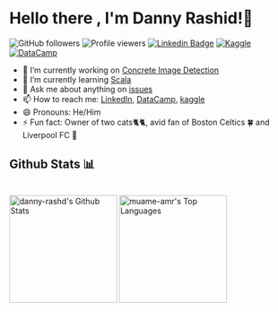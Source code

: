 # Hello there , I'm Danny Rashid!👋

![GitHub followers](https://img.shields.io/github/followers/danny-rashd?style=flat-square&label=Followers&color=blueviolet)
![Profile viewers](https://komarev.com/ghpvc/?username=danny-rashd&style=flat-square&color=green&label=Views)
[![Linkedin Badge](https://img.shields.io/badge/-dannyrashd-blue?style=flat-square&logo=Linkedin&logoColor=white&link=https://www.linkedin.com/in/dannyrashd/)](https://www.linkedin.com/in/dannyrashd/)
[![Kaggle](https://img.shields.io/badge/Kaggle-20beff?style=flat-square&logo=kaggle&logoColor=white)](https://www.kaggle.com/dannyrashd)
[![DataCamp](https://img.shields.io/badge/DataCamp-03ef62?style=flat-square&logo=datacamp&logoColor=black)](https://www.datacamp.com/profile/dannyrashd)

- 🔭 I’m currently working on [Concrete Image Detection](https://github.com/danny-rashd/ai07-concrete-image-classification)
- 🌱 I’m currently learning [Scala](https://www.scala-lang.org/)
- 💬 Ask me about anything on [issues](https://github.com/danny-rashd/danny-rashd/issues)
- 📫 How to reach me: [LinkedIn](https://www.linkedin.com/in/dannyrashd/), [DataCamp](https://www.datacamp.com/profile/dannyrashd), [kaggle](https://www.kaggle.com/dannyrashd)
- 😄 Pronouns: He/Him
- ⚡ Fun fact: Owner of two cats🐈🐈, avid fan of Boston Celtics 🍀 and Liverpool FC 🔴

<h2 align="left" id="danny-rashd-tech">Github Stats 📊</h2>
    <br/>
    <a href="https://github.com/anuraghazra/github-readme-stats"><img alt="danny-rashd's Github Stats" src="https://github-readme-stats.vercel.app/api?username=danny-rashd&show_icons=true&theme=vue-dark&bg_color=1F222E" height="192px"/></a>
    <a href="https://github.com/anuraghazra/github-readme-stats"><img alt="muame-amr's Top Languages" src="https://github-readme-stats.vercel.app/api/top-langs/?username=danny-rashd&langs_count=8&layout=compact&theme=vue-dark&hide_border=true&bg_color=1F222E&icon_color=F8D866" height="192px"/></a>
    <br/>

<!--
**danny-rashd/danny-rashd** is a ✨ _special_ ✨ repository because its `README.md` (this file) appears on your GitHub profile.

Here are some ideas to get you started:

- 🔭 I’m currently working on ...
- 🌱 I’m currently learning ...
- 👯 I’m looking to collaborate on ...
- 🤔 I’m looking for help with ...
- 💬 Ask me about ...
- 📫 How to reach me: ...
- 😄 Pronouns: ...
- ⚡ Fun fact: ...
-->
